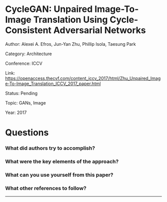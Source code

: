 # CycleGAN: Unpaired Image-To-Image Translation Using Cycle-Consistent Adversarial Networks
Author: Alexei A. Efros, Jun-Yan Zhu, Phillip Isola, Taesung Park

Category: Architecture

Conference: ICCV

Link: https://openaccess.thecvf.com/content_iccv_2017/html/Zhu_Unpaired_Image-To-Image_Translation_ICCV_2017_paper.html

Status: Pending

Topic: GANs, Image 

Year: 2017

# Questions

### What did authors try to accomplish?

### What were the key elements of the approach?

### What can you use yourself from this paper?

### What other references to follow?

---